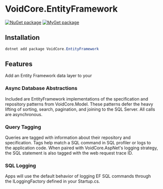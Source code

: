 # VoidCore.EntityFramework

[![NuGet package](https://img.shields.io/nuget/v/VoidCore.EntityFramework.svg)](https://www.nuget.org/packages/VoidCore.EntityFramework/)
[![MyGet package](https://img.shields.io/myget/voidcoredev/vpre/VoidCore.EntityFramework.svg?label=myget)](https://www.myget.org/feed/voidcoredev/package/nuget/VoidCore.EntityFramework)

## Installation

```powerShell
dotnet add package VoidCore.EntityFramework
```

## Features

Add an Entity Framework data layer to your

### Async Database Abstractions

Included are EntityFramework implementations of the specification and repository patterns from VoidCore.Model. These patterns defer the heavy lifting of sorting, search, pagination, and joining to the SQL Server. All calls are asynchronous.

### Query Tagging

Queries are tagged with information about their repository and specification. Tags help match a SQL command in SQL profiler or logs to the application code. When paired with VoidCore.AspNet's logging strategy, the SQL statement is also tagged with the web request trace ID.

### SQL Logging

Apps will use the default behavior of logging EF SQL commands through the ILoggingFactory defined in your Startup.cs.
